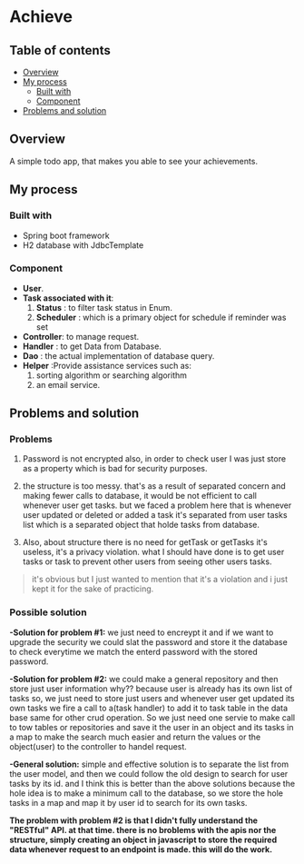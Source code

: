 # Achieve
## Table of contents

- [Overview](#overview)
- [My process](#my-process)
  - [Built with](#built-with)
  - [Component](#component)
- [Problems and solution](#problems-and-solution)


## Overview 
A simple todo app, that makes you able to see your achievements.

## My process 

### Built with
* Spring boot framework
* H2 database with JdbcTemplate


### Component 
- **User**.
- **Task associated with it**: 
  1. **Status** : to filter task status in Enum.  
  2. **Scheduler** : which is a primary object for schedule if reminder was set
- **Controller**: to manage request.
- **Handler** : to get Data from Database.
- **Dao** : the actual implementation of database query.
- **Helper** :Provide assistance services such as:
  1. sorting algorithm or searching algorithm
  2. an email service.

## Problems and solution

### Problems
1. Password is not encrypted 
also, in order to check user I was just
store as a property which is bad for security purposes.

2. the structure is too messy.
that's as a result of separated concern and making fewer calls to database,
it would be not efficient to call whenever user get tasks.
but we faced a problem here that is whenever user updated or deleted or added a task it's separated from user tasks list which is a separated object that holde tasks from database. 
3. Also, about structure there is no need for getTask or getTasks
it's useless, it's a privacy violation. what I should have done is to get user tasks or task to prevent other users from seeing other users tasks.

> it's obvious but I just wanted to mention that it's a violation and i just kept it for the sake of practicing.

### Possible solution
 **-Solution for problem #1:** we just need to encreypt it and if we want to upgrade the security we could slat the password and store it the database to check everytime we match the enterd password with the stored password.



 **-Solution for problem #2:** we could make a general repository
 and then store just user information why?? because user is already has its own list of tasks
 so, we just need to store just users and whenever user get updated its own tasks we fire a call to a(task handler) to add it to task table in the data base
 same for other crud operation. So we just need one servie to make call to tow tables or repositories and save it the user in an object and its tasks in a map to make the search much easier and return the values or the object(user) to the controller to handel request.
 
 
 **-General solution:**   simple and effective solution is to separate the list from the user model, and then we could follow the old design to search for user tasks by its id.
 and I think this is better than the above solutions because the hole idea is to make a minimum call to the database, so we store the hole tasks in a map and map it by user id to search for its own tasks.
 
  **The problem with problem #2 is that I didn't fully understand the "RESTful" API. at that time.
  there is no broblems with the apis nor the structure, simply creating an object in javascript to store the required data whenever request to an endpoint is made.
  this will do the work.**
  
